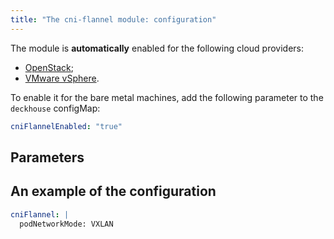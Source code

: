 ```yaml
---
title: "The cni-flannel module: configuration"
---
```


The module is **automatically** enabled for the following cloud providers:
- [OpenStack](../../modules/030-cloud-provider-openstack/);
- [VMware vSphere](../../modules/030-cloud-provider-vsphere/).

To enable it for the bare metal machines, add the following parameter to the `deckhouse` configMap:
```yaml
cniFlannelEnabled: "true"
```

## Parameters

<!-- SCHEMA -->

## An example of the configuration
```yaml
cniFlannel: |
  podNetworkMode: VXLAN
```
